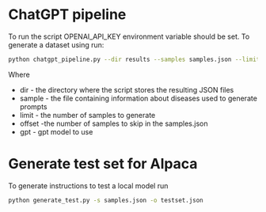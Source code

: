 # ChatGPT pipeline
To run the script OPENAI_API_KEY environment variable should be set.
To generate a dataset using run:
```bash
python chatgpt_pipeline.py --dir results --samples samples.json --limit 500 --offset 0 --lang ru --gpt gpt-3.5-turbo
```
Where
* dir - the directory where the script stores the resulting JSON files
* sample - the file containing information about diseases used to generate prompts
* limit - the number of samples to generate
* offset -the number of samples to skip in the samples.json
* gpt - gpt model to use

# Generate test set for Alpaca
To generate instructions to test a local model run 
```bash
python generate_test.py -s samples.json -o testset.json
```